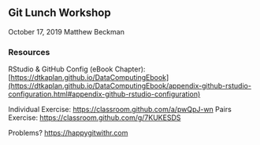 ## Git Lunch Workshop

October 17, 2019
Matthew Beckman


### Resources

RStudio & GitHub Config (eBook Chapter): [https://dtkaplan.github.io/DataComputingEbook](https://dtkaplan.github.io/DataComputingEbook/appendix-github-rstudio-configuration.html#appendix-github-rstudio-configuration)

Individual Exercise: <https://classroom.github.com/a/pwQpJ-wn>
Pairs Exercise: <https://classroom.github.com/g/7KUKESDS>

Problems? <https://happygitwithr.com>
